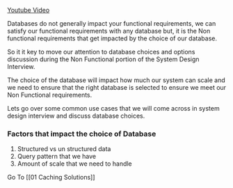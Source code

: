 [Youtube Video](https://www.youtube.com/watch?v=cODCpXtPHbQ&t=593s&ab_channel=codeKarle)

Databases do not generally impact your functional requirements, we can satisfy our functional requirements with any database but, it is the Non functional requirements that get impacted by the choice of our database. 

So it it key to move our attention to database choices and options discussion during the Non Functional portion of the System Design Interview. 

The choice of the database will impact how much our system can scale and we need to ensure that the right database is selected to ensure we meet our Non Functional requirements. 

Lets go over some common use cases that we will come across in system design interview and discuss database choices. 

### Factors that impact the choice of Database
1. Structured vs un structured data
2. Query pattern that we have
3. Amount of scale that we need to handle

Go To [[01 Caching Solutions]]
